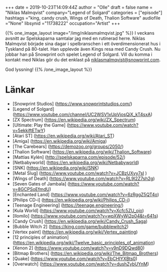 +++
date = 2019-10-23T14:09:44Z
author = "Olle"
draft = false
name = "Niklas Malmqvist"
company="Legend of Solgard"
categories = ["episode"]
hashtags ="king, candy crush, Wings of Death, Thalion Software"
audiofile ="None"
libsynid ="11738222"
occupation="Artist"
+++ 

{{% one_image_layout image="/img/niklasmalmqvist.jpg" %}}
I veckans avsnitt av Spelskaparna samtalar jag med en rutinerad herre. Niklas Malmqvist började sina dagar i spelbranschen i ett överdimensionerat hus i Tyskland på 80-talet. Han upplevde även Kings resa med Candy Crush. Nu jobbar han på Snowprint och spelet Legend of Solgard. Vill du komma i kontakt med Niklas gör du det enklast på niklasmalmqvist@snowprint.com.

God lyssning!
{{% /one_image_layout %}}

# Länkar
* [Snowprint Studios] (https://www.snowprintstudios.com/)
* [Legend of Solgard] (https://www.youtube.com/channel/UC2WSV1xUpVjosQiX_kT4sxA)
* [ZX Spectrum] (https://en.wikipedia.org/wiki/ZX_Spectrum)
* [Ultimate: Play the Game] (https://www.youtube.com/watch?v=5ekkiftETwY)
* [Atari ST] (https://en.wikipedia.org/wiki/Atari_ST)
* [Amiga] (https://en.wikipedia.org/wiki/Amiga)
* [The Carebears] (https://demozoo.org/groups/2050/)
* [Thalion Software] (https://en.wikipedia.org/wiki/Thalion_Software)
* [Mattias Kylén] (http://spelskaparna.com/episode/52/)
* [Netbabyworld] (https://en.wikipedia.org/wiki/Netbabyworld)
* [SNK] (https://en.wikipedia.org/wiki/SNK)
* [Metal Slug] (https://www.youtube.com/watch?v=JCBzUXvy7sI )
* [Wings of Death] (https://www.youtube.com/watch?v=RL9l2Z7sh2g)
* [Seven Gates of Jambala] (https://www.youtube.com/watch?v=8GCPSoEfmdU)
* [Enchanted Land] (https://www.youtube.com/watch?v=6zRggZ5QT4o)
* [Philips CD-i] (https://en.wikipedia.org/wiki/Philips_CD-i)
* [Teenage Engineering] (https://teenage.engineering/)
* [Kula World] (https://www.youtube.com/watch?v=Xcfc5ZU_ojo)
* [Ilomilo] (https://www.youtube.com/watch?v=wpXWyWj2p04&t=641s)
* [Candy Crush] (https://en.wikipedia.org/wiki/Candy_Crush_Saga)
* [Bubble Witch 2] (https://king.com/game/bubblewitch2)
* [Vertex paint] (https://en.wikipedia.org/wiki/Vertex_painting)
* [12 principles of animation] (https://en.wikipedia.org/wiki/Twelve_basic_principles_of_animation)
* [Xenon 2] (https://www.youtube.com/watch?v=v9nD9DQwd80)
* [Bitmap Brothers] (https://en.wikipedia.org/wiki/The_Bitmap_Brothers)
* [Quake] (https://www.youtube.com/watch?v=EbCHIYXBts0)
* [Overwatch] (https://www.youtube.com/watch?v=dushZybUYnM)

